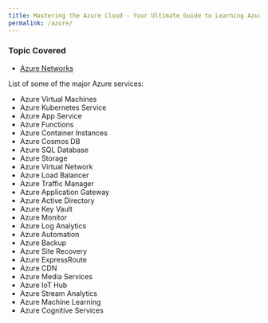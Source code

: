 ```yaml
---
title: Mastering the Azure Cloud - Your Ultimate Guide to Learning Azure
permalink: /azure/
---
```

### Topic Covered
- [Azure Networks](azurenetwork.md)

List of some of the major Azure services:

 * Azure Virtual Machines
 * Azure Kubernetes Service
 * Azure App Service
 * Azure Functions
 * Azure Container Instances
 * Azure Cosmos DB
 * Azure SQL Database
 * Azure Storage
 * Azure Virtual Network
 * Azure Load Balancer
 * Azure Traffic Manager
 * Azure Application Gateway
 * Azure Active Directory
 * Azure Key Vault
 * Azure Monitor
 * Azure Log Analytics
 * Azure Automation
 * Azure Backup
 * Azure Site Recovery
 * Azure ExpressRoute
 * Azure CDN
 * Azure Media Services
 * Azure IoT Hub
 * Azure Stream Analytics
 * Azure Machine Learning
 * Azure Cognitive Services